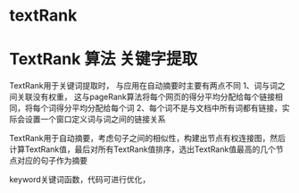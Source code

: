 # textRank

TextRank 算法 关键字提取
========================

TextRank用于关键词提取时， 与应用在自动摘要时主要有两点不同
	1、词与词之间关联没有权重， 这与pageRank算法将每个网页的得分平均分配给每个链接相同，将每个词得分平均分配给每个词
	2、每个词不是与文档中所有词都有链接，实际会设置一个窗口定义词与词之间的链接关系


TextRank用于自动摘要，考虑句子之间的相似性，构建出节点有权连接图，然后计算TextRank值，最后对所有TextRank值排序，选出TextRank值最高的几个节点对应的句子作为摘要


keyword关键词函数，代码可进行优化，

